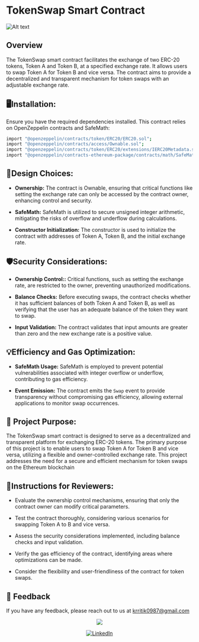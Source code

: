 # TokenSwap Smart Contract
![Alt text](https://miro.medium.com/v2/resize:fit:1400/1*MqklyIEoxg3E22rccq_MQA.jpeg)
## Overview
The TokenSwap smart contract facilitates the exchange of two ERC-20 tokens, Token A and Token B, at a specified exchange rate. It allows users to swap Token A for Token B and vice versa. The contract aims to provide a decentralized and transparent mechanism for token swaps with an adjustable exchange rate.

## 🖥️Installation:
Ensure you have the required dependencies installed. This contract relies on OpenZeppelin contracts and SafeMath:

```bash
import "@openzeppelin/contracts/token/ERC20/ERC20.sol";
import "@openzeppelin/contracts/access/Ownable.sol";
import "@openzeppelin/contracts/token/ERC20/extensions/IERC20Metadata.sol";
import "@openzeppelin/contracts-ethereum-package/contracts/math/SafeMath.sol";

```

## 🎨Design Choices:

- **Ownership:** The contract is Ownable, ensuring that critical functions like setting the exchange rate can only be accessed by the contract owner, enhancing control and security.

- **SafeMath:** SafeMath is utilized to secure unsigned integer arithmetic, mitigating the risks of overflow and underflow during calculations.

- **Constructor Initialization:** The constructor is used to initialize the contract with addresses of Token A, Token B, and the initial exchange rate.

## 🛡️Security Considerations:

- **Ownership Control::** Critical functions, such as setting the exchange rate, are restricted to the owner, preventing unauthorized modifications.

- **Balance Checks:** Before executing swaps, the contract checks whether it has sufficient balances of both Token A and Token B, as well as verifying that the user has an adequate balance of the token they want to swap.

- **Input Validation:** The contract validates that input amounts are greater than zero and the new exchange rate is a positive value.

## 💡Efficiency and Gas Optimization:

- **SafeMath Usage:** SafeMath is employed to prevent potential vulnerabilities associated with integer overflow or underflow, contributing to gas efficiency.

- **Event Emission:** The contract emits the `Swap` event to provide transparency without compromising gas efficiency, allowing external applications to monitor swap occurrences.

## 🎯 Project Purpose:
The TokenSwap smart contract is designed to serve as a decentralized and transparent platform for exchanging ERC-20 tokens. The primary purpose of this project is to enable users to swap Token A for Token B and vice versa, utilizing a flexible and owner-controlled exchange rate. This project addresses the need for a secure and efficient mechanism for token swaps on the Ethereum blockchain


## 📝Instructions for Reviewers:

- Evaluate the ownership control mechanisms, ensuring that only the contract owner can modify critical parameters.

- Test the contract thoroughly, considering various scenarios for swapping Token A to B and vice versa.

- Assess the security considerations implemented, including balance checks and input validation.

- Verify the gas efficiency of the contract, identifying areas where optimizations can be made.

- Consider the flexibility and user-friendliness of the contract for token swaps.

    
## 📩 Feedback

If you have any feedback, please reach out to us at krritik0987@gmail.com
<p align="center">
<img src="https://img.shields.io/badge/Author-@Ritik-critical" />
</p>
<div align="center">

[![LinkedIn](https://img.shields.io/badge/LinkedIn-%230077B5.svg?logo=linkedin&logoColor=white)](https://www.linkedin.com/in/ritik-kumar-0243b9260/) 
</div>


